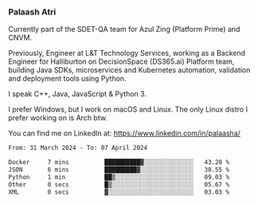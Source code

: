 ### Palaash Atri

Currently part of the SDET-QA team for Azul Zing (Platform Prime) and CNVM. 

Previously, Engineer at L&T Technology Services, working as a Backend Engineer for Halliburton on DecisionSpace (DS365.ai) Platform team, building Java SDKs, microservices and Kubernetes automation, validation and deployment tools using Python.

I speak C++, Java, JavaScript & Python 3.

I prefer Windows, but I work on macOS and Linux. The only Linux distro I prefer working on is Arch btw.

You can find me on LinkedIn at: https://www.linkedin.com/in/palaasha/

<!--START_SECTION:waka-->

```txt
From: 31 March 2024 - To: 07 April 2024

Docker     7 mins          ██████████▓░░░░░░░░░░░░░░   43.20 %
JSON       6 mins          █████████▓░░░░░░░░░░░░░░░   38.55 %
Python     1 min           ██▒░░░░░░░░░░░░░░░░░░░░░░   09.03 %
Other      0 secs          █▒░░░░░░░░░░░░░░░░░░░░░░░   05.67 %
XML        0 secs          ▓░░░░░░░░░░░░░░░░░░░░░░░░   03.03 %
```

<!--END_SECTION:waka-->
